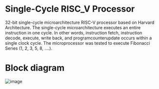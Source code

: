 # Single-Cycle RISC_V Processor
32-bit single-cycle microarchitecture RISC-V processor based on Harvard Architecture. 
The single-cycle microarchitecture executes an entire instruction in one cycle. In other words, instruction fetch, instruction decode, 
execute, write back, and programcounterupdate occurs within a single clock cycle. The microprocessor was tested to execute Fibonacci 
Series (1, 2, 3, 5, 8, ....).

# Block diagram

![image](https://user-images.githubusercontent.com/102514975/225757687-1d8e361e-9e4c-4cb6-bf24-251c74d9398b.png)

